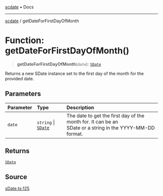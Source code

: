 [scdate](../README.md) • Docs

---

[scdate](../README.md) / getDateForFirstDayOfMonth

# Function: getDateForFirstDayOfMonth()

> **getDateForFirstDayOfMonth**(`date`): [`SDate`](../classes/SDate.md)

Returns a new SDate instance set to the first day of the month for the
provided date.

## Parameters

| Parameter | Type                                       | Description                                                                                                   |
| :-------- | :----------------------------------------- | :------------------------------------------------------------------------------------------------------------ |
| `date`    | `string` \| [`SDate`](../classes/SDate.md) | The date to get the first day of the month for. It can be an<br />SDate or a string in the YYYY-MM-DD format. |

## Returns

[`SDate`](../classes/SDate.md)

## Source

[sDate.ts:125](https://github.com/ericvera/scdate/blob/98b214c4aab6f5cdb39bc8c115252b89b40ce8a7/src/sDate.ts#L125)
